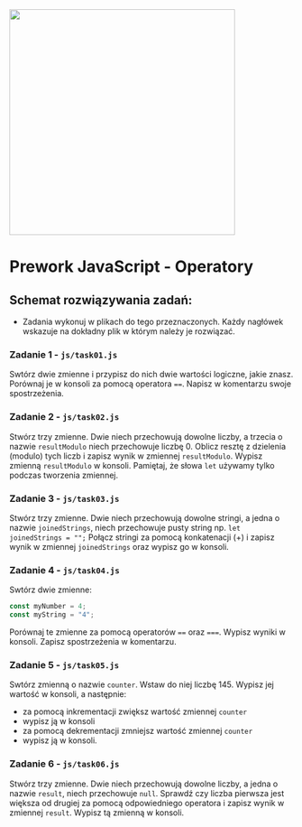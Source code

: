 <img src="http://coderslab.pl/img/coderslab-logo.png" width="400"/>

# Prework JavaScript - Operatory

## Schemat rozwiązywania zadań:

* Zadania wykonuj w plikach do tego przeznaczonych. Każdy nagłówek wskazuje na dokładny plik w którym należy je rozwiązać.


### Zadanie 1 - `js/task01.js`

Swtórz dwie zmienne i przypisz do nich dwie wartości logiczne, jakie znasz. Porównaj je w konsoli za pomocą operatora ```==```.
Napisz w komentarzu swoje spostrzeżenia.

### Zadanie 2 - `js/task02.js`

Stwórz trzy zmienne. Dwie niech przechowują dowolne liczby, a trzecia o nazwie ```resultModulo``` niech przechowuje liczbę 0. Oblicz resztę z dzielenia (modulo) tych liczb i zapisz wynik w zmiennej ```resultModulo```.
Wypisz zmienną ```resultModulo``` w konsoli. Pamiętaj, że słowa ```let``` używamy tylko podczas tworzenia zmiennej.

### Zadanie 3 - `js/task03.js`
Stwórz trzy zmienne. Dwie niech przechowują dowolne stringi, a jedna o nazwie ```joinedStrings```, niech przechowuje pusty string np. ```let joinedStrings = "";```
Połącz stringi za pomocą konkatenacji (+) i zapisz wynik w zmiennej ```joinedStrings``` oraz wypisz go w konsoli.


### Zadanie 4 - `js/task04.js`
Swtórz dwie zmienne:

 ``` JavaScript
const myNumber = 4;
const myString = "4";
 ```

Porównaj te zmienne za pomocą operatorów ```==``` oraz ```===```.
Wypisz wyniki w konsoli. Zapisz spostrzeżenia w komentarzu.


### Zadanie 5 - `js/task05.js`

Swtórz zmienną o nazwie ```counter```. Wstaw do niej liczbę 145.
Wypisz jej wartość w konsoli, a następnie:

* za pomocą inkrementacji zwiększ wartość zmiennej ```counter```
* wypisz ją w konsoli
* za pomocą dekrementacji zmniejsz wartość zmiennej ```counter```
* wypisz ją w konsoli.


### Zadanie 6 - `js/task06.js`

Stwórz trzy zmienne. Dwie niech przechowują dowolne liczby, a jedna o nazwie ```result```, niech przechowuje ```null```. Sprawdź czy liczba pierwsza jest większa od drugiej za pomocą odpowiedniego operatora i zapisz wynik w zmiennej ```result```. Wypisz tą zmienną w konsoli.
